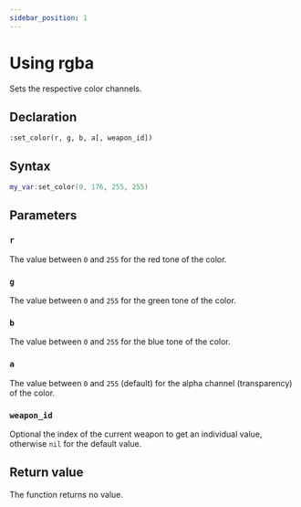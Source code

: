 ```yaml
---
sidebar_position: 1
---
```


# Using rgba

Sets the respective color channels.

## Declaration

`:set_color(r, g, b, a[, weapon_id])`

## Syntax

```lua
my_var:set_color(0, 176, 255, 255)
```

## Parameters

### `r`

The value between `0` and `255` for the red tone of the color.

### `g`

The value between `0` and `255` for the green tone of the color.

### `b`

The value between `0` and `255` for the blue tone of the color.

### `a`

The value between `0` and `255` (default) for the alpha channel (transparency) of the color.

### `weapon_id`

Optional the index of the current weapon to get an individual value, otherwise `nil` for the default value.

## Return value

The function returns no value.
